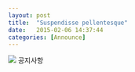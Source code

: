 ```yaml
---
layout: post
title:  "Suspendisse pellentesque"
date:   2015-02-06 14:37:44
categories: [Announce]
---
```


<img src="{{ site.baseurl }}/images/pic01.jpg" class="fit image">
공지사항
